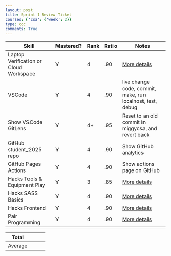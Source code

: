 ```yaml
---
layout: post
title: Sprint 1 Review Ticket
courses: {'csa': {'week': 2}}
type: ccc
comments: True
---
```




| Skill                             | Mastered? | Rank | Ratio | Notes                                                  |
| ---------------------------------- | --------- | ---- | ----- | ------------------------------------------------------ |
| Laptop Verification or Cloud Workspace | Y         | 4    | .90  | [More details](./2024/09/09/blog.html)                 |
| VSCode                             | Y         | 4    | .90  | live change code, commit, make, run localhost, test, debug |
| Show VSCode GitLens                | Y         | 4+   | .95  | Reset to an old commit in miggycsa, and revert back    |
| GitHub student_2025 repo           | Y         | 4    | .90  | Show GitHub analytics                                  |
| GitHub Pages Actions               | Y         | 4    | .90  | Show actions page on GitHub                            |
| Hacks Tools & Equipment Play       | Y         | 3    | .85  | [More details](./2024/09/09/blog.html)                 |
| Hacks SASS Basics                  | Y         | 4    | .90  | [More details](./2024/09/09/blog.html)                 |
| Hacks Frontend                     | Y         | 4    | .90  | [More details](./2024/09/09/blog.html)                 |
| Pair Programming                   | Y         | 4    | .90  | [More details](./2024/09/09/blog.html)                 |

| Total |   |   |   |
| ----- | - | - | - |
| Average |   |   |   |
